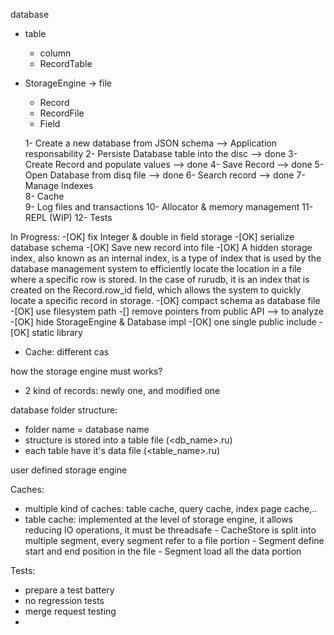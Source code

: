 database
 - table
    - column
    - RecordTable
 - StorageEngine  -> file
   - Record
   - RecordFile
   - Field

    1- Create a new database from JSON schema  --> Application responsability
    2- Persiste Database table into the disc    --> done 
    3- Create Record and populate values       --> done 
    4- Save Record                             --> done
    5- Open Database from disq file            --> done
    6- Search record                           --> done
    7- Manage Indexes                  
    8- Cache                              
    9- Log files and transactions
   10- Allocator & memory management
   11- REPL (WIP)
   12- Tests



In Progress:
  -[OK] fix Integer & double in field storage 
  -[OK] serialize database schema
  -[OK] Save new record into file 
  -[OK] A hidden storage index, also known as an internal index, is a type of index that is used by the database management system to efficiently locate the location in a file where a specific row is stored. In the case of rurudb, it is an index that is created on the Record.row_id field, which allows the system to quickly locate a specific record in storage.
  -[OK] compact schema as database file
  -[OK] use filesystem path 
  -[] remove pointers from public API --> to analyze 
  -[OK] hide StorageEngine & Database impl
  -[OK] one single public include
  -[OK] static library
  - Cache: different cas

  how the storage engine must works?
  - 2 kind of records: newly one, and modified one
  
  database folder structure:
   - folder name = database name
   - structure is stored into a table file (<db_name>.ru)
   - each table have it's data file (<table_name>.ru)


 user defined storage engine

 Caches:
   - multiple kind of caches: table cache, query cache, index page cache,..
   - table cache: implemented at the level of storage engine, it allows reducing IO operations, it must be threadsafe
                  - CacheStore is split into multiple segment, every segment refer to a file portion
                  - Segment define start and end position in the file
                  - Segment load all the data portion 



Tests:
 - prepare a test battery 
 - no regression tests
 - merge request testing
 - 

